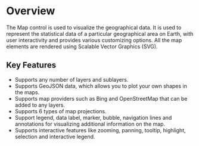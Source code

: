 
# Overview

The Map control is used to visualize the geographical data. It is used to represent the statistical data of a
particular geographical area on Earth, with user interactivity and provides various customizing options.
All the map elements are rendered using Scalable Vector Graphics (SVG).

## Key Features

* Supports any number of layers and sublayers.
* Supports GeoJSON data, which allows you to plot your own shapes in the maps.
* Supports map providers such as Bing and OpenStreetMap that can be added to any layers.
* Supports 6 types of map projections.
* Support legend, data label, marker, bubble, navigation lines and annotations for visualizing additional information on the map.
* Supports interactive features like zooming, panning, tooltip, highlight, selection and interactive legend.